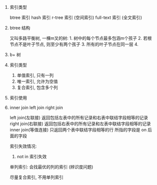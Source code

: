 1. 索引类型

    btree 索引
    hash 索引
    r-tree 索引 (空间索引)
    full-text 索引 (全文索引)

2. btree 结构

    又叫多路平衡树, 一棵m叉的树:
        1. 树中的每个节点最多包涵m个孩子
        2. 若根节点不是叶子节点, 则至少有两个孩子
        3. 所有的叶子节点在同一层
        4. 

3. b+ 树

4. 索引类型

    1. 单值索引, 只有一列
    2. 唯一索引, 允许为空值
    3. 复合索引, 包含多个列

5. 索引使用

6. inner join left join right join

   left join(左联接) 返回包括左表中的所有记录和右表中联结字段相等的记录
   right join(右联接) 返回包括右表中的所有记录和左表中联结字段相等的记录
   inner join(等值连接) 只返回两个表中联结字段相等的行
    所指的字段是 on 后面的字段
    
    索引失效情况:
    1. not in 索引失效
    
    单列索引:
        会找最优的列的索引 (辨识度问题)
    
    尽量复合索引, 不用单列索引    

